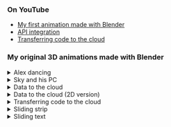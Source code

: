 
### On YouTube

- [My first animation made with Blender](https://youtu.be/zWdhYGzhVPs)
- [API integration](https://youtu.be/U4oGypuHEh0)
- [Transferring code to the cloud](https://youtu.be/b3r3MgwXIK0)

### My original 3D animations made with Blender

<details><summary>Alex dancing</summary>

https://user-images.githubusercontent.com/11053654/207283857-29e8251e-4817-49e6-abff-9a3ad2202211.mp4

</details>

<details><summary>Sky and his PC</summary>

https://user-images.githubusercontent.com/11053654/207288249-6b06f758-5767-40db-8b33-d6fc140275a6.mp4

</details>

<details><summary>Data to the cloud</summary>
  
https://user-images.githubusercontent.com/11053654/207286824-2610a7fc-62e6-4928-ad35-85502f052f3c.mp4
  
</details>
  
<details><summary>Data to the cloud (2D version)</summary>

https://user-images.githubusercontent.com/11053654/207285714-c19da870-8080-43ce-a4e5-95b83461c485.mp4

</details>

<details><summary>Transferring code to the cloud</summary>

https://user-images.githubusercontent.com/11053654/207287554-f0b58276-8570-4468-9528-6fc12391cf45.mp4

</details>

</details>

<details><summary>Sliding strip</summary>

https://user-images.githubusercontent.com/11053654/207288599-16a4f9f5-a94d-461d-97a2-7a24fe7dd43d.mp4
  
</details>

<details><summary>Sliding text</summary>

https://user-images.githubusercontent.com/11053654/207288684-1cd8cb66-0812-4c02-a2ed-e4d3de188dd7.mp4

</details>

